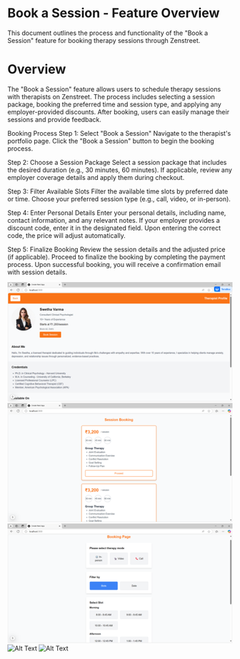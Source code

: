 # Book a Session - Feature Overview
This document outlines the process and functionality of the "Book a Session" feature for booking therapy sessions through Zenstreet.




 
 # Overview
The "Book a Session" feature allows users to schedule therapy sessions with therapists on Zenstreet. The process includes selecting a session package, booking the preferred time and session type, and applying any employer-provided discounts. After booking, users can easily manage their sessions and provide feedback.

Booking Process
Step 1: Select "Book a Session"
Navigate to the therapist's portfolio page.
Click the "Book a Session" button to begin the booking process.

Step 2: Choose a Session Package
Select a session package that includes the desired duration (e.g., 30 minutes, 60 minutes).
If applicable, review any employer coverage details and apply them during checkout.

Step 3: Filter Available Slots
Filter the available time slots by preferred date or time.
Choose your preferred session type (e.g., call, video, or in-person).

Step 4: Enter Personal Details
Enter your personal details, including name, contact information, and any relevant notes.
If your employer provides a discount code, enter it in the designated field. Upon entering the correct code, the price will adjust automatically.

Step 5: Finalize Booking
Review the session details and the adjusted price (if applicable).
Proceed to finalize the booking by completing the payment process.
Upon successful booking, you will receive a confirmation email with session details.

![Alt Text](https://github.com/HARSHALSSSSS/Booking-Feature-/blob/main/Screenshot%202024-11-30%20205518.png)
![Alt Text](https://github.com/HARSHALSSSSS/Booking-Feature-/blob/main/Screenshot%202024-11-30%20205533.png)
![Alt Text](https://github.com/HARSHALSSSSS/Booking-Feature-/blob/main/Screenshot%202024-11-30%20205603.png)
![Alt Text](path/to/image "Optional Title")
![Alt Text](path/to/image "Optional Title")
